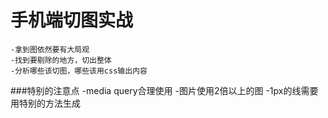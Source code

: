 # 手机端切图实战
	-拿到图依然要有大局观
	-找到要剔除的地方，切出整体
	-分析哪些该切图，哪些该用css输出内容

###特别的注意点
	-media query合理使用
	-图片使用2倍以上的图
	-1px的线需要用特别的方法生成